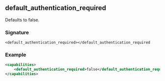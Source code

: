 ## default\_authentication\_required

Defaults to false.


### Signature

`<default_authentication_required></default_authentication_required`


### Example

```xml
<capabilities>
    <default_authentication_required>false</default_authentication_required>
</capabilities>
```
